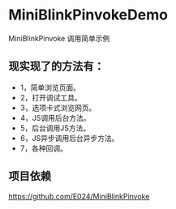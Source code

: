 # MiniBlinkPinvokeDemo
MiniBlinkPinvoke 调用简单示例
## 现实现了的方法有：
* 1，简单浏览页面。
 * 2，打开调试工具。
 * 3，选项卡式浏览网页。
 * 4，JS调用后台方法。
 * 5，后台调用JS方法。
 * 6，JS异步调用后台异步方法。
 * 7，各种回调。
## 项目依赖
https://github.com/E024/MiniBlinkPinvoke
